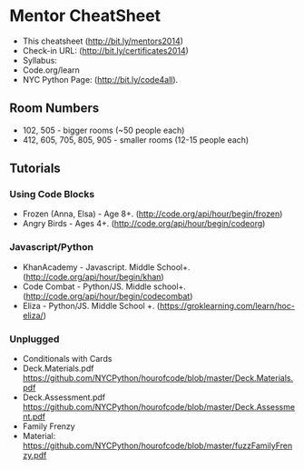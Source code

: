 # Mentor CheatSheet

* This cheatsheet (http://bit.ly/mentors2014)
* Check-in URL: (http://bit.ly/certificates2014)
* Syllabus:
 * Code.org/learn
 * NYC Python Page: (http://bit.ly/code4all). 

## Room Numbers

* 102, 505 - bigger rooms (~50 people each)
* 412, 605, 705, 805, 905 - smaller rooms (12-15 people each)

## Tutorials

### Using Code Blocks

* Frozen (Anna, Elsa) - Age 8+. (http://code.org/api/hour/begin/frozen)
* Angry Birds - Ages 4+. (http://code.org/api/hour/begin/codeorg)

### Javascript/Python

* KhanAcademy - Javascript. Middle School+. (http://code.org/api/hour/begin/khan)
* Code Combat - Python/JS. Middle school+. (http://code.org/api/hour/begin/codecombat)
* Eliza - Python/JS. Middle School +. (https://groklearning.com/learn/hoc-eliza/)

### Unplugged

* Conditionals with Cards
 * Deck.Materials.pdf https://github.com/NYCPython/hourofcode/blob/master/Deck.Materials.pdf
 * Deck.Assessment.pdf https://github.com/NYCPython/hourofcode/blob/master/Deck.Assessment.pdf
* Family Frenzy
 * Material: https://github.com/NYCPython/hourofcode/blob/master/fuzzFamilyFrenzy.pdf

 

